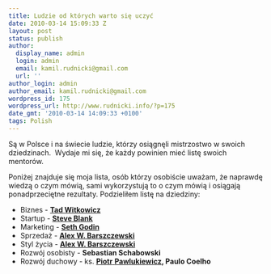 ```yaml
---
title: Ludzie od których warto się uczyć
date: 2010-03-14 15:09:33 Z
layout: post
status: publish
author:
  display_name: admin
  login: admin
  email: kamil.rudnicki@gmail.com
  url: ''
author_login: admin
author_email: kamil.rudnicki@gmail.com
wordpress_id: 175
wordpress_url: http://www.rudnicki.info/?p=175
date_gmt: '2010-03-14 14:09:33 +0100'
tags: Polish
---
```


<p>Są w Polsce i na świecie ludzie, którzy osiągnęli mistrzostwo w swoich dziedzinach.  Wydaje mi się, że każdy powinien mieć listę swoich mentorów.</p>
<p>Poniżej znajduje się moja lista, osób którzy osobiście uważam, że naprawdę wiedzą o czym mówią, sami wykorzystują to o czym mówią i osiągają ponadprzeciętne rezultaty. Podzieliłem listę na dziedziny:</p>
<ul>
<li>Biznes - <strong><a href="http://linkbusiness.eu/Content/index/059b250767ade8a8">Tad Witkowicz</a></strong></li>
<li>Startup - <strong><a href="http://steveblank.com">Steve Blank</a></strong></li>
<li>Marketing - <strong><a href="http://sethgodin.typepad.com/">Seth Godin</a></strong></li>
<li>Sprzedaż - <strong><a href="http://alexba.eu/">Alex W. Barszczewski</a></strong></li>
<li>Styl życia - <strong><a href="http://alexba.eu/">Alex W. Barszczewski</a></strong></li>
<li>Rozwój osobisty - <strong>Sebastian Schabowski</strong></li>
<li>Rozwój duchowy - ks. <strong><a href="http://www.kazaniaksiedzapiotra.pl/">Piotr</a></strong><a href="http://www.kazaniaksiedzapiotra.pl/"> </a><em style="font-weight: bold; font-style: normal;"><a href="http://www.kazaniaksiedzapiotra.pl/">Pawlukiewicz</a>, Paulo Coelho</em></li>
</ul>
